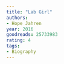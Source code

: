 ```yaml
---
title: "Lab Girl"
authors:
- Hope Jahren
year: 2016
goodreads: 25733983
rating: 4
tags:
- Biography
---
```

